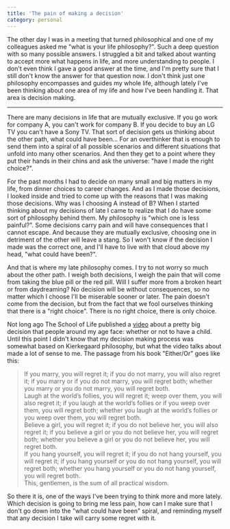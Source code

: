 ```yaml
---
title: 'The pain of making a decision'
category: personal
---
```


The other day I was in a meeting that turned philosophical and one of my colleagues asked me "what is your life philosophy?". Such a deep question with so many possible answers. I struggled a bit and talked about wanting to accept more what happens in life, and more understanding to people. I don't even think I gave a good answer at the time, and I'm pretty sure that I still don't know the answer for that question now. I don't think just one philosophy encompasses and guides my whole life, although lately I've been thinking about one area of my life and how I've been handling it. That area is decision making.

---

There are many decisions in life that are mutually exclusive. If you go work for company A, you can't work for company B. If you decide to buy an LG TV you can't have a Sony TV. That sort of decision gets us thinking about the other path, what could have been... For an overthinker that is enough to send them into a spiral of all possible scenarios and different situations that unfold into many other scenarios. And then they get to a point where they put their hands in their chins and ask the universe: "have I made the right choice?".

For the past months I had to decide on many small and big matters in my life, from dinner choices to career changes. And as I made those decisions, I looked inside and tried to come up with the reasons that I was making those decisions. Why was I choosing A instead of B? When I started thinking about my decisions of late I came to realize that I do have some sort of philosophy behind them. My philosophy is "which one is less painful?". Some decisions carry pain and will have consequences that I cannot escape. And because they are mutually exclusive, choosing one in detriment of the other will leave a stang. So I won't know if the decision I made was the correct one, and I'll have to live with that cloud above my head, "what could have been?".

And that is where my late philosophy comes. I try to not worry so much about the other path. I weigh both decisions, I weigh the pain that will come from taking the blue pill or the red pill. Will I suffer more from a broken heart or from daydreaming? No decision will be without consequences, so no matter which I choose I'll be miserable sooner or later. The pain doesn't come from the decision, but from the fact that we fool ourselves thinking that there is a "right choice". There is no right choice, there is only choice.

Not long ago The School of Life published a [video](https://www.youtube.com/watch?v=f8RPUJhULLE) about a pretty big decision that people around my age face: whether or not to have a child. Until this point I didn't know that my decision making process was somewhat based on Kierkegaard philosophy, but what the video talks about made a lot of sense to me. The passage from his book "Either/Or" goes like this:

> If you marry, you will regret it; if you do not marry, you will also regret it; if you marry or if you do not marry, you will regret both; whether you marry or you do not marry, you will regret both.  
> Laugh at the world’s follies, you will regret it; weep over them, you will also regret it; if you laugh at the world’s follies or if you weep over them, you will regret both; whether you laugh at the world’s follies or you weep over them, you will regret both.  
> Believe a girl, you will regret it; if you do not believe her, you will also regret it; if you believe a girl or you do not believe her, you will regret both; whether you believe a girl or you do not believe her, you will regret both.  
> If you hang yourself, you will regret it; if you do not hang yourself, you will regret it; if you hang yourself or you do not hang yourself, you will regret both; whether you hang yourself or you do not hang yourself, you will regret both.  
> This, gentlemen, is the sum of all practical wisdom.

So there it is, one of the ways I've been trying to think more and more lately. Which decision is going to bring me less pain, how can I make sure that I don't go down into the "what could have been" spiral, and reminding myself that any decision I take will carry some regret with it.
